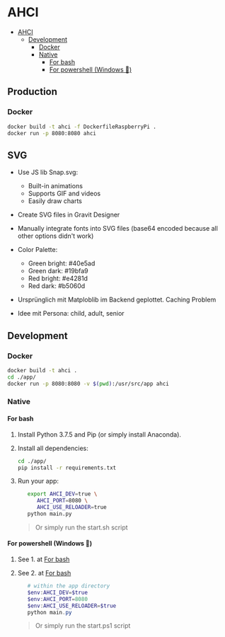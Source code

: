 # AHCI

- [AHCI](#ahci)
  - [Development](#development)
    - [Docker](#docker)
    - [Native](#native)
      - [For bash](#for-bash)
      - [For powershell (Windows 🎉)](#for-powershell-windows-%f0%9f%8e%89)

## Production

### Docker

```bash
docker build -t ahci -f DockerfileRaspberryPi .
docker run -p 8080:8080 ahci
```


## SVG

* Use JS lib Snap.svg:
  * Built-in animations
  * Supports GIF and videos
  * Easily draw charts
* Create SVG files in Gravit Designer
* Manually integrate fonts into SVG files (base64 encoded because all other options didn't work)
* Color Palette:
  * Green bright: #40e5ad
  * Green dark: #19bfa9
  * Red bright: #e4281d
  * Red dark: #b5060d

* Ursprünglich mit Matploblib im Backend geplottet. Caching Problem
* Idee mit Persona: child, adult, senior

## Development

### Docker

```bash
docker build -t ahci .
cd ./app/
docker run -p 8080:8080 -v $(pwd):/usr/src/app ahci
```

### Native

#### For bash

1. Install Python 3.7.5 and Pip (or simply install Anaconda).

2. Install all dependencies:

   ```bash
   cd ./app/
   pip install -r requirements.txt
   ```

3. Run your app:

   ```bash
      export AHCI_DEV=true \
         AHCI_PORT=8080 \
         AHCI_USE_RELOADER=true
      python main.py
   ```

   > Or simply run the start.sh script

#### For powershell (Windows 🎉)

1. See 1. at [For bash](#for-bash)

2. See 2. at [For bash](#for-bash)

   ```powershell
      # within the app directory
      $env:AHCI_DEV=$true
      $env:AHCI_PORT=8080
      $env:AHCI_USE_RELOADER=$true
      python main.py
   ```

   > Or simply run the start.ps1 script
